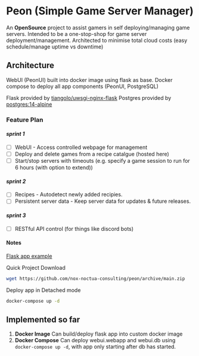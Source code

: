 # Peon (Simple Game Server Manager)

An **OpenSource** project to assist gamers in self deploying/managing game servers.
Intended to be a one-stop-shop for game server deployment/management.
Architected to minimise total cloud costs (easy schedule/manage uptime vs downtime)

## Architecture

WebUI (PeonUI) built into docker image using flask as base.
Docker compose to deploy all app components (PeonUI, PostgreSQL)

Flask provided by [tiangolo/uwsgi-nginx-flask](https://hub.docker.com/r/tiangolo/uwsgi-nginx-flask/)
Postgres provided by [postgres:14-alpine](https://hub.docker.com/_/postgres)

### Feature Plan

#### *sprint 1*

- [ ] WebUI - Access controlled webpage for management
- [ ] Deploy and delete games from a recipe catalgue (hosted here)
- [ ] Start/stop servers with timeouts (e.g. specify a game session to run for 6 hours (with option to extend))

#### *sprint 2*

- [ ] Recipes - Autodetect newly added recipies.
- [ ] Persistent server data - Keep server data for updates & future releases.

#### *sprint 3*

- [ ] RESTful API control (for things like discord bots)

#### Notes

[Flask app example](https://ianlondon.github.io/blog/deploy-flask-docker-nginx/)

Quick Project Download

```bash
wget https://github.com/nox-noctua-consulting/peon/archive/main.zip
```

Deploy app in Detached mode

```bash
docker-compose up -d
```

## Implemented so far

1. **Docker Image** Can build/deploy flask app into custom docker image
2. **Docker Compose** Can deploy webui.webapp and webui.db using ``docker-compose up -d``, with app only starting after db has started.
